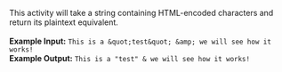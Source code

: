 This activity will take a string containing HTML-encoded characters and return its plaintext equivalent.
<br><br>
<b>Example Input:</b> ```This is a &quot;test&quot; &amp; we will see how it works!```
<br>
<b>Example Output:</b> ```This is a "test" & we will see how it works!```
